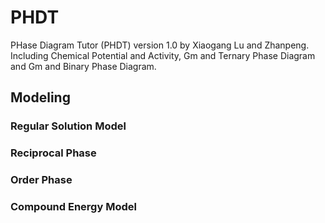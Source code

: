 # PHDT
PHase Diagram Tutor (PHDT) version 1.0 by Xiaogang Lu and Zhanpeng.
Including Chemical Potential and Activity, Gm and Ternary Phase Diagram and Gm and Binary Phase Diagram. 

## Modeling 
### Regular Solution Model
### Reciprocal Phase
### Order Phase
### Compound Energy Model
